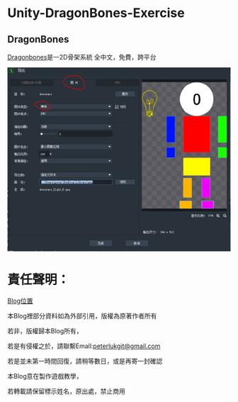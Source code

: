 # Unity-DragonBones-Exercise

## DragonBones

[Dragonbones](http://www.dragonbones.com/cn/index.html)是一2D骨架系統
全中文，免費，跨平台

![](https://github.com/PeterLukGit/Unity-DragonBones-Exercise/blob/master/%E5%9C%96%E7%89%871.png)

# 責任聲明：

[Blog位置](https://www.notion.so/Blog-f5fca1cafe1f4379aebeeb6260dd3dc6)

本Blog裡部分資料如為外部引用，版權為原著作者所有

若非，版權歸本Blog所有，

若是有侵權之於，請聯繫Emall:peterlukgit@gmail.com

若是並未第一時間回復，請稍等數日，或是再寄一封確認

本Blog意在製作遊戲教學，

若轉載請保留標示姓名，原出處，禁止商用

